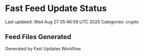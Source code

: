 # Fast Feed Update Status
Last updated: Wed Aug 27 05:46:59 UTC 2025
Categories: crypto

## Feed Files Generated

Generated by Fast Updates Workflow
